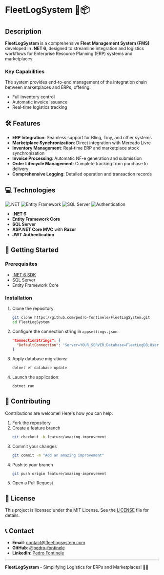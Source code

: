 # FleetLogSystem 🚚📦

## Description

**FleetLogSystem** is a comprehensive **Fleet Management System (FMS)** developed in **.NET 6**, designed to streamline integration and logistics workflows for Enterprise Resource Planning (ERP) systems and marketplaces.

### Key Capabilities
The system provides end-to-end management of the integration chain between marketplaces and ERPs, offering:
- Full inventory control
- Automatic invoice issuance
- Real-time logistics tracking

## 🛠 Features

- **ERP Integration**: Seamless support for Bling, Tiny, and other systems
- **Marketplace Synchronization**: Direct integration with Mercado Livre
- **Inventory Management**: Real-time ERP and marketplace stock synchronization
- **Invoice Processing**: Automatic NF-e generation and submission
- **Order Lifecycle Management**: Complete tracking from purchase to delivery
- **Comprehensive Logging**: Detailed operation and transaction records

## 💻 Technologies

![.NET](https://img.shields.io/badge/.NET-6-purple)
![Entity Framework](https://img.shields.io/badge/Entity%20Framework-Core-blue)
![SQL Server](https://img.shields.io/badge/Database-SQL%20Server-red)
![Authentication](https://img.shields.io/badge/Authentication-JWT-green)

- **.NET 6**
- **Entity Framework Core**
- **SQL Server**
- **ASP.NET Core MVC** with **Razor**
- **JWT Authentication**

## 🚀 Getting Started

### Prerequisites

- [.NET 6 SDK](https://dotnet.microsoft.com/download/dotnet/6.0)
- SQL Server
- Entity Framework Core

### Installation

1. Clone the repository:
   ```bash
   git clone https://github.com/pedro-fontinele/FleetLogSystem.git
   cd FleetLogSystem
   ```

2. Configure the connection string in `appsettings.json`:
   ```json
   "ConnectionStrings": {
     "DefaultConnection": "Server=YOUR_SERVER;Database=FleetLogDB;User Id=YOUR_USER;Password=YOUR_PASSWORD;"
   }
   ```

3. Apply database migrations:
   ```bash
   dotnet ef database update
   ```

4. Launch the application:
   ```bash
   dotnet run
   ```

## 🤝 Contributing

Contributions are welcome! Here's how you can help:

1. Fork the repository
2. Create a feature branch
   ```bash
   git checkout -b feature/amazing-improvement
   ```
3. Commit your changes
   ```bash
   git commit -m "Add an amazing improvement"
   ```
4. Push to your branch
   ```bash
   git push origin feature/amazing-improvement
   ```
5. Open a Pull Request

## 📄 License

This project is licensed under the MIT License. See the [LICENSE](LICENSE) file for details.

## 📞 Contact

- **Email**: contact@fleetlogsystem.com
- **GitHub**: [@pedro-fontinele](https://github.com/pedro-fontinele)
- **LinkedIn**: [Pedro Fontinele](https://www.linkedin.com/in/pedro-fontinele)

---

**FleetLogSystem** - Simplifying Logistics for ERPs and Marketplaces! 🚢🌐
